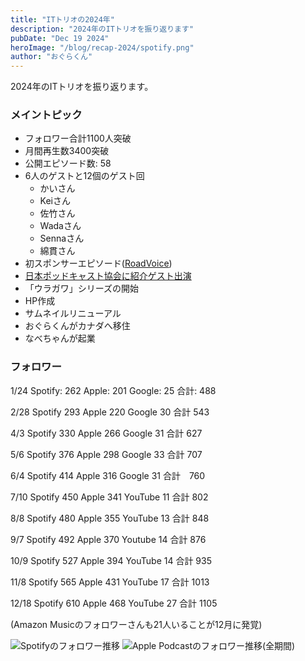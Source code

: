 ```yaml
---
title: "ITトリオの2024年"
description: "2024年のITトリオを振り返ります"
pubDate: "Dec 19 2024"
heroImage: "/blog/recap-2024/spotify.png"
author: "おぐらくん"
---
```


2024年のITトリオを振り返ります。

### メイントピック

- フォロワー合計1100人突破
- 月間再生数3400突破
- 公開エピソード数: 58
- 6人のゲストと12個のゲスト回
  - かいさん
  - Keiさん
  - 佐竹さん
  - Wadaさん
  - Sennaさん
  - 綿貫さん
- 初スポンサーエピソード([RoadVoice](https://www.honda.co.jp/roadvoice/))
- [日本ポッドキャスト協会に紹介ゲスト出演](https://podcasting.jp/weekly_recommend.html)
- 「ウラガワ」シリーズの開始
- HP作成
- サムネイルリニューアル
- おぐらくんがカナダへ移住
- なべちゃんが起業

### フォロワー

1/24
Spotify: 262
Apple: 201
Google: 25
合計: 488


2/28
Spotify 293
Apple 220
Google 30
合計 543

4/3
Spotify 330
Apple 266
Google 31
合計 627


5/6
Spotify 376
Apple  298
Google 33
合計 707

6/4
Spotify 414
Apple 316
Google 31
合計　760


7/10
Spotify 450
Apple 341
YouTube 11
合計 802

8/8
Spotify 480
Apple 355
YouTube 13
合計 848


9/7
Spotify 492
Apple 370
Youtube 14
合計 876


10/9
Spotify 527
Apple 394
YouTube 14
合計 935

11/8
Spotify 565
Apple 431
YouTube 17
合計 1013

12/18
Spotify 610
Apple 468
YouTube 27
合計 1105

(Amazon Musicのフォロワーさんも21人いることが12月に発覚)

![Spotifyのフォロワー推移](/blog/recap-2024/spotify.png)
![Apple Podcastのフォロワー推移(全期間)](/blog/recap-2024/apple.png)